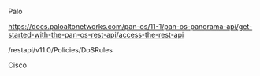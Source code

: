 
Palo

https://docs.paloaltonetworks.com/pan-os/11-1/pan-os-panorama-api/get-started-with-the-pan-os-rest-api/access-the-rest-api

/restapi/v11.0/Policies/DoSRules



Cisco